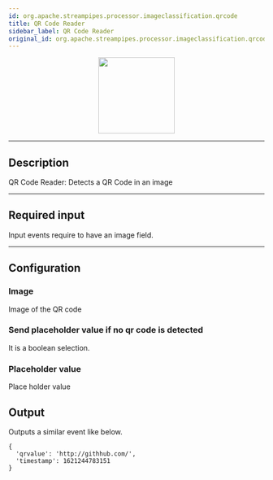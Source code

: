 ```yaml
---
id: org.apache.streampipes.processor.imageclassification.qrcode
title: QR Code Reader
sidebar_label: QR Code Reader
original_id: org.apache.streampipes.processor.imageclassification.qrcode
---
```


<!--
  ~ Licensed to the Apache Software Foundation (ASF) under one or more
  ~ contributor license agreements.  See the NOTICE file distributed with
  ~ this work for additional information regarding copyright ownership.
  ~ The ASF licenses this file to You under the Apache License, Version 2.0
  ~ (the "License"); you may not use this file except in compliance with
  ~ the License.  You may obtain a copy of the License at
  ~
  ~    http://www.apache.org/licenses/LICENSE-2.0
  ~
  ~ Unless required by applicable law or agreed to in writing, software
  ~ distributed under the License is distributed on an "AS IS" BASIS,
  ~ WITHOUT WARRANTIES OR CONDITIONS OF ANY KIND, either express or implied.
  ~ See the License for the specific language governing permissions and
  ~ limitations under the License.
  ~
  -->



<p align="center"> 
    <img src="/img/pipeline-elements/org.apache.streampipes.processor.imageclassification.qrcode/icon.png" width="150px;" class="pe-image-documentation"/>
</p>

***

## Description

QR Code Reader: Detects a QR Code in an image

***

## Required input

Input events require to have an image field.

***

## Configuration

### Image

Image of the QR code

### Send placeholder value if no qr code is detected

It is a boolean selection.

### Placeholder value

Place holder value

## Output

Outputs a similar event like below.

```
{
  'qrvalue': 'http://githhub.com/',
  'timestamp': 1621244783151  
}
```

